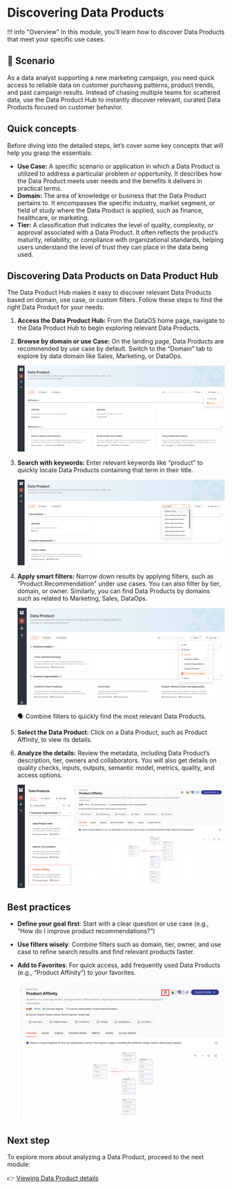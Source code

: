# Discovering Data Products

!!! info "Overview"
    In this module, you’ll learn how to discover Data Products that meet your specific use cases. 

## 📘 Scenario

As a data analyst supporting a new marketing campaign, you need quick access to reliable data on customer purchasing patterns, product trends, and past campaign results. Instead of chasing multiple teams for scattered data, use the Data Product Hub to instantly discover relevant, curated Data Products focused on customer behavior.

<!-- > Explore the Hub to find a Data Product that helps you analyze sales and uncover product affinities—enabling smarter, loyalty-driven recommendations. -->

## Quick concepts

Before diving into the detailed steps, let’s cover some key concepts that will help you grasp the essentials:

- **Use Case:** A specific scenario or application in which a Data Product is utilized to address a particular problem or opportunity. It describes how the Data Product meets user needs and the benefits it delivers in practical terms.
- **Domain:** The area of knowledge or business that the Data Product pertains to. It encompasses the specific industry, market segment, or field of study where the Data Product is applied, such as finance, healthcare, or marketing.
- **Tier:** A classification that indicates the level of quality, complexity, or approval associated with a Data Product. It often reflects the product’s maturity, reliability, or compliance with organizational standards, helping users understand the level of trust they can place in the data being used.

## Discovering Data Products on Data Product Hub

The Data Product Hub makes it easy to discover relevant Data Products based on domain, use case, or custom filters. Follow these steps to find the right Data Product for your needs:

1. **Access the Data Product Hub:** From the DataOS home page, navigate to the Data Product Hub to begin exploring relevant Data Products.    
    <!-- ![disc_dataos.png](/getting_started/dataos_home.png) -->
    
2. **Browse by domain or use Case:** On the landing page, Data Products are recommended by use case by default. Switch to the “Domain” tab to explore by data domain like Sales, Marketing, or DataOps.
    
    ![disc_home.png](/learn/dp_consumer_learn_track/discover_dp/disc_home.png)
    
3. **Search with keywords:** Enter relevant keywords like “product” to quickly locate Data Products containing that term in their title.
    
    ![disc_search.png](/learn/dp_consumer_learn_track/discover_dp/disc_search.png)
    
4. **Apply smart filters:** Narrow down results by applying filters, such as “Product Recommendation” under use cases. You can also filter by tier, domain, or owner. Similarly, you can find Data Products by domains such as related to Marketing, Sales, DataOps.
    
    ![disc_filter.png](/learn/dp_consumer_learn_track/discover_dp/disc_filter.png)
    
    <aside class="callout">
    🗣 Combine filters to quickly find the most relevant Data Products.
    </aside>
    
5. **Select the Data Product:** Click on a Data Product, such as Product Affinity, to view its details.
    
6. **Analyze the details:** Review the metadata, including Data Product’s description, tier, owners and collaborators. You will also get details on quality checks, inputs, outputs, semantic model, metrics, quality, and access options.
    
    ![disc_analyze.png](/learn/dp_consumer_learn_track/discover_dp/disc_analyze.png)
    

## Best practices

- **Define your goal first**: Start with a clear question or use case (e.g., “How do I improve product recommendations?”)

- **Use filters wisely**: Combine filters such as domain, tier, owner, and use case to refine search results and find relevant products faster.

- **Add to Favorites**: For quick access, add frequently used Data Products (e.g., “Product Affinity”) to your favorites.
    
    ![disc_favorites.png](/learn/dp_consumer_learn_track/discover_dp/disc_favorites.png)
    
## Next step

To explore more about analyzing a Data Product, proceed to the next module:

👉 [Viewing Data Product details](/learn/dp_consumer_learn_track/view_dp_info/)

